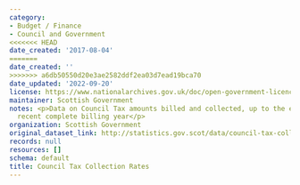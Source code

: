 ```yaml
---
category:
- Budget / Finance
- Council and Government
<<<<<<< HEAD
date_created: '2017-08-04'
=======
date_created: ''
>>>>>>> a6db50550d20e3ae2582ddf2ea03d7ead19bca70
date_updated: '2022-09-20'
license: https://www.nationalarchives.gov.uk/doc/open-government-licence/version/3/
maintainer: Scottish Government
notes: <p>Data on Council Tax amounts billed and collected, up to the end of the most
  recent complete billing year</p>
organization: Scottish Government
original_dataset_link: http://statistics.gov.scot/data/council-tax-collection-rates
records: null
resources: []
schema: default
title: Council Tax Collection Rates
---
```

